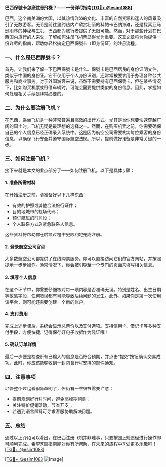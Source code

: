 **巴西保號卡怎麽註冊飛機？——一份详尽指南[[TG💪+ @esim1088](https://t.me/s/esim1088)]**

巴西，这个南美洲的大国，以其热情洋溢的文化、丰富的自然资源和迷人的风景吸引了无数游客。无论是前往里约热内卢欣赏壮丽的科帕卡巴纳海滩，还是探索亚马逊雨林的神秘与生机，巴西都为旅行者提供了无限可能。然而，对于那些计划在巴西国内旅行的人来说，了解如何注册飞机票显得尤为重要。这篇文章将为你提供一份详尽的指南，帮助你轻松搞定巴西保號卡（即身份证）的注册流程。

### 一、什么是巴西保號卡？

首先，让我们来了解一下巴西保號卡是什么。保號卡是巴西居民的身份证明文件，类似于中国的身份证。它不仅用于个人身份识别，还常常被要求用于办理各种公共服务和商业事务。对于外国游客来说，虽然不需要持有巴西保號卡，但在某些情况下，比如购买机票或租借车辆时，可能会需要提供类似的身份信息。因此，掌握如何处理相关手续是非常必要的。

### 二、为什么要注册飞机？

在巴西，乘坐飞机是一种非常普遍且高效的出行方式。尤其是当你想要快速穿越广阔的国土时，飞机无疑是最理想的选择之一。然而，在购买机票之前，你需要确保自己的个人信息已经正确录入系统中。这是因为航空公司需要核实每位乘客的身份信息，以确保飞行安全并遵守国际航空法规。所以，提前做好准备是非常关键的一步。

### 三、如何注册飞机？

接下来就是本文的重点部分了——如何注册飞机。以下是具体步骤：

#### 1. 准备所需材料

在开始注册之前，请准备好以下几样东西：
- 有效的护照或其他合法旅行证件；
- 目的地城市的机场代码；
- 预订航班的时间段；
- 个人联系方式及紧急联系人信息。

这些资料将帮助你在后续过程中更顺利地完成注册。

#### 2. 登录航空公司官网

大多数航空公司都提供了在线购票服务。你可以直接访问它们的官方网站，并按照提示一步步操作。通常情况下，你会被引导至一个专门的页面来填写相关信息。

#### 3. 填写个人信息

在这个环节中，你需要仔细核对每一项内容是否准确无误。特别是姓名、出生日期等敏感字段，任何错误都有可能导致后续问题的发生。此外，如果你是第一次使用该平台，则可能还需要创建一个新的账户。

#### 4. 支付费用

完成上述步骤后，系统会显示总票价以及支付选项。支持信用卡、借记卡等多种支付手段，方便快捷。记得保存好电子收据作为凭证哦！

#### 5. 确认订单详情

最后一步便是检查所有已输入的信息是否符合预期，并点击“提交”按钮确认交易成功。此时，你应该能够收到一封包含行程安排的邮件通知。

### 四、注意事项

尽管整个过程看似简单明了，但仍有一些细节需要注意：
- 提前规划好行程时间，避免高峰期购票；
- 关注特价促销活动，节省开支；
- 若遇到语言障碍可寻求客服协助解决问题。

### 五、总结

通过以上介绍可以看出，在巴西注册飞机并非难事，只要按照正规途径进行操作即可顺利完成。希望这篇指南能对你有所帮助，在未来的旅程中享受更多乐趣吧！[[TG💪+ @esim1088](https://t.me/s/esim1088)]

[[TG💪+ @esim1088](https://t.me/s/esim1088) ![Image](https://i.postimg.cc/4NQfJmqS/Snipaste-2025-05-13-00-14-12.png)]
